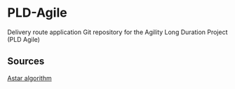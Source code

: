 # PLD-Agile
Delivery route application
Git repository for the Agility Long Duration Project (PLD Agile)
## Sources
[Astar algorithm](https://github.com/SvenWoltmann/pathfinding)
